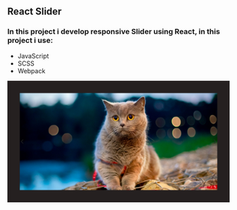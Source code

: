 ## React Slider
### In this project i develop responsive Slider using React, in this project i use:
 + JavaScript
 + SCSS
 + Webpack

![React Slider](/preview.png)
